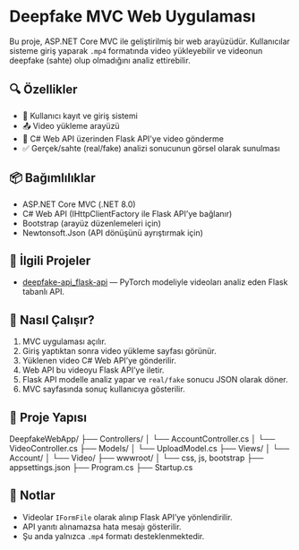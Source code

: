 # Deepfake MVC Web Uygulaması

Bu proje, ASP.NET Core MVC ile geliştirilmiş bir web arayüzüdür. Kullanıcılar sisteme giriş yaparak `.mp4` formatında video yükleyebilir ve videonun deepfake (sahte) olup olmadığını analiz ettirebilir.

## 🔍 Özellikler

- 👤 Kullanıcı kayıt ve giriş sistemi
- 📤 Video yükleme arayüzü
- 🔗 C# Web API üzerinden Flask API'ye video gönderme
- ✅ Gerçek/sahte (real/fake) analizi sonucunun görsel olarak sunulması

## 📦 Bağımlılıklar

- ASP.NET Core MVC (.NET 8.0)
- C# Web API (IHttpClientFactory ile Flask API’ye bağlanır)
- Bootstrap (arayüz düzenlemeleri için)
- Newtonsoft.Json (API dönüşünü ayrıştırmak için)

## 🔗 İlgili Projeler

- [deepfake-api_flask-api](https://github.com/SerhatITO/deepfake-api_flask-api) — PyTorch modeliyle videoları analiz eden Flask tabanlı API.

## 🧪 Nasıl Çalışır?

1. MVC uygulaması açılır.
2. Giriş yaptıktan sonra video yükleme sayfası görünür.
3. Yüklenen video C# Web API’ye gönderilir.
4. Web API bu videoyu Flask API’ye iletir.
5. Flask API modelle analiz yapar ve `real/fake` sonucu JSON olarak döner.
6. MVC sayfasında sonuç kullanıcıya gösterilir.

## 📁 Proje Yapısı

DeepfakeWebApp/
├── Controllers/
│ └── AccountController.cs
│ └── VideoController.cs
├── Models/
│ └── UploadModel.cs
├── Views/
│ └── Account/
│ └── Video/
├── wwwroot/
│ └── css, js, bootstrap
├── appsettings.json
├── Program.cs
├── Startup.cs

## 📝 Notlar

- Videolar `IFormFile` olarak alınıp Flask API’ye yönlendirilir.
- API yanıtı alınamazsa hata mesajı gösterilir.
- Şu anda yalnızca `.mp4` formatı desteklenmektedir.
